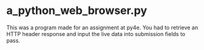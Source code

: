 # a_python_web_browser.py
This was a program made for an assignment at py4e.  You had to retrieve an HTTP header response and input the live data into submission fields to pass.
